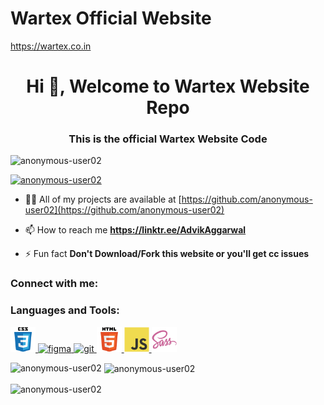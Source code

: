 # Wartex Official Website
https://wartex.co.in
<h1 align="center">Hi 👋, Welcome to Wartex Website Repo</h1>
<h3 align="center">This is the official Wartex Website Code</h3>

<p align="left"> <img src="https://komarev.com/ghpvc/?username=anonymous-user02&label=Profile%20views&color=0e75b6&style=flat" alt="anonymous-user02" /> </p>

<p align="left"> <a href="https://github.com/ryo-ma/github-profile-trophy"><img src="https://github-profile-trophy.vercel.app/?username=anonymous-user02" alt="anonymous-user02" /></a> </p>

- 👨‍💻 All of my projects are available at [https://github.com/anonymous-user02](https://github.com/anonymous-user02)

- 📫 How to reach me **https://linktr.ee/AdvikAggarwal**

- ⚡ Fun fact **Don't Download/Fork this website or you'll get cc issues**

<h3 align="left">Connect with me:</h3>
<p align="left">
</p>

<h3 align="left">Languages and Tools:</h3>
<p align="left"> <a href="https://www.w3schools.com/css/" target="_blank" rel="noreferrer"> <img src="https://raw.githubusercontent.com/devicons/devicon/master/icons/css3/css3-original-wordmark.svg" alt="css3" width="40" height="40"/> </a> <a href="https://www.figma.com/" target="_blank" rel="noreferrer"> <img src="https://www.vectorlogo.zone/logos/figma/figma-icon.svg" alt="figma" width="40" height="40"/> </a> <a href="https://git-scm.com/" target="_blank" rel="noreferrer"> <img src="https://www.vectorlogo.zone/logos/git-scm/git-scm-icon.svg" alt="git" width="40" height="40"/> </a> <a href="https://www.w3.org/html/" target="_blank" rel="noreferrer"> <img src="https://raw.githubusercontent.com/devicons/devicon/master/icons/html5/html5-original-wordmark.svg" alt="html5" width="40" height="40"/> </a> <a href="https://developer.mozilla.org/en-US/docs/Web/JavaScript" target="_blank" rel="noreferrer"> <img src="https://raw.githubusercontent.com/devicons/devicon/master/icons/javascript/javascript-original.svg" alt="javascript" width="40" height="40"/> </a> <a href="https://sass-lang.com" target="_blank" rel="noreferrer"> <img src="https://raw.githubusercontent.com/devicons/devicon/master/icons/sass/sass-original.svg" alt="sass" width="40" height="40"/> </a> </p>

<p><img align="left" src="https://github-readme-stats.vercel.app/api/top-langs?username=anonymous-user02&show_icons=true&locale=en&layout=compact" alt="anonymous-user02" /></p>

<p>&nbsp;<img align="center" src="https://github-readme-stats.vercel.app/api?username=anonymous-user02&show_icons=true&locale=en" alt="anonymous-user02" /></p>

<p><img align="center" src="https://github-readme-streak-stats.herokuapp.com/?user=anonymous-user02&theme=dark" alt="anonymous-user02" /></p>
